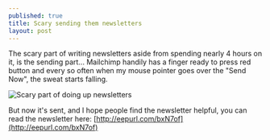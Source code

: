 ```yaml
---
published: true
title: Scary sending them newsletters
layout: post
---
```

The scary part of writing newsletters aside from spending nearly 4 hours on it, is the sending part... Mailchimp handily has a finger ready to press red button and every so often when my mouse pointer goes over the "Send Now", the sweat starts falling.

![Scary part of doing up newsletters](http://i.minus.com/jXipFaUq0kSLL_xs.jpg)

But now it's sent, and I hope people find the newsletter helpful, you can read the newsletter here: [http://eepurl.com/bxN7of](http://eepurl.com/bxN7of)